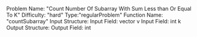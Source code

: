 Problem Name: "Count Number Of Subarray With Sum Less than Or Equal To K"
Difficulty: "hard"
Type:"regularProblem"
Function Name: "countSubarray"
Input Structure:
Input Field: vector<int> v
Input Field: int k
Output Structure:
Output Field: int
